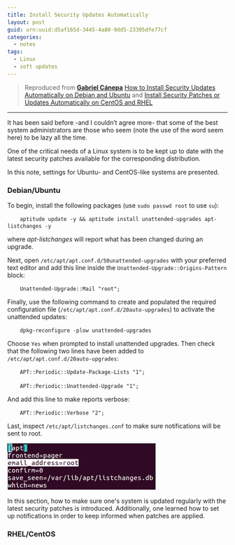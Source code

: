 ```yaml
---
title: Install Security Updates Automatically
layout: post
guid: urn:uuid:d5af165d-3445-4a80-9dd5-23305dfe77cf
categories:
  - notes
tags:
  - Linux
  - soft updates
---
```



> Reproduced from [**Gabriel Cánepa**](http://www.tecmint.com/author/gacanepa/) [How to Install Security Updates Automatically on Debian and Ubuntu](http://www.tecmint.com/auto-install-security-updates-on-debian-and-ubuntu/)
> and [Install Security Patches or Updates Automatically on CentOS and RHEL](http://www.tecmint.com/auto-install-security-patches-updates-on-centos-rhel/)

---

It has been said before -and I couldn’t agree more- that some of the best system administrators are those who seem (note the use of the word seem here) to be lazy all the time.

One of the critical needs of a Linux system is to be kept up to date with the latest security patches available for the corresponding distribution.

In this note, settings for Ubuntu- and CentOS-like systems are presented.


### Debian/Ubuntu
To begin, install the following packages (use `sudo passwd root` to use `su`):

```
    aptitude update -y && aptitude install unattended-upgrades apt-listchanges -y
```
where *apt-listchanges* will report what has been changed during an upgrade.

Next, open `/etc/apt/apt.conf.d/50unattended-upgrades` with your preferred text editor and add this line inside the `Unattended-Upgrade::Origins-Pattern` block:

```
    Unattended-Upgrade::Mail "root";
```

Finally, use the following command to create and populated the required configuration file (`/etc/apt/apt.conf.d/20auto-upgrades`) to activate the unattended updates:

```
    dpkg-reconfigure -plow unattended-upgrades
```

Choose `Yes` when prompted to install unattended upgrades. Then check that the following two lines have been added to `/etc/apt/apt.conf.d/20auto-upgrades`:

```
    APT::Periodic::Update-Package-Lists "1";

    APT::Periodic::Unattended-Upgrade "1";
```

And add this line to make reports verbose:

```
    APT::Periodic::Verbose "2";
```

Last, inspect `/etc/apt/listchanges.conf` to make sure notifications will be sent to root.

[![Inspect Image](/media/files/2017/01/11/ubuntuAutoUpdate.png)](https://github.com/bizhishui/bizhishui.github.io/blob/master/ "inspect notifications")

In this section, how to make sure one's system is updated regularly with the latest security patches is introduced. Additionally, 
one learned how to set up notifications in order to keep informed when patches are applied.


### RHEL/CentOS
